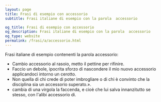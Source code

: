 ```yaml
---
layout: page
title: Frasi di esempio con accessorio 
subtitle: Frasi italiane di esempio con la parola  accessorio

og_title: Frasi di esempio con accessorio 
og_description: Frasi italiane di esempio con la parola  accessorio
og_type: website
permalink: /frasi/a/accessorio.html
---
```


Frasi italiane di esempio contenenti la parola accessorio:


- Cambio accessorio al rasoio, metto il pettine per rifinire.
- Faccio un debole, ipocrita sforzo di nascondere il mio nuovo accessorio applicandoci intorno un cerotto.
- Non quella di chi crede di poter imbrogliare o di chi è convinto che la disciplina sia un accessorio superato.».
- cambia di una virgola la faccenda, e cioè che lui salva innanzitutto se stesso, con l'alibi accessorio di.
